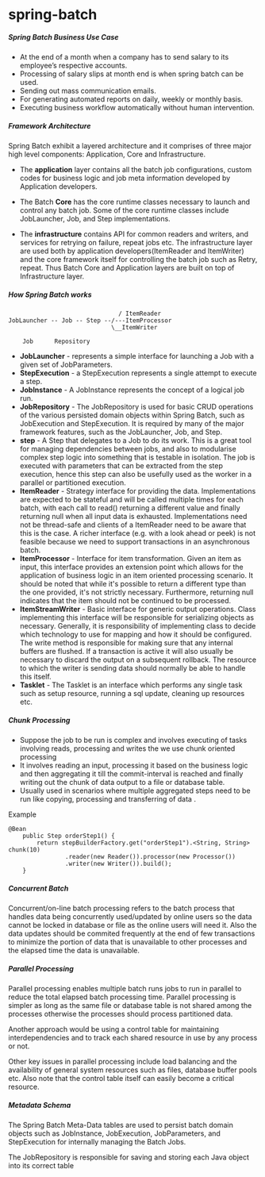 # spring-batch

##### Spring Batch Business Use Case
- At the end of a month when a company has to send salary to its employee’s respective accounts.
- Processing of salary slips at month end is when spring batch can be used.
- Sending out mass communication emails.
- For generating automated reports on daily, weekly or monthly basis.
- Executing business workflow automatically without human intervention.

##### Framework Architecture

Spring Batch exhibit a layered architecture and it comprises of three major high level components: 
Application, Core and Infrastructure.

- The **application** layer contains all the batch job configurations, custom codes for business logic and job meta information developed by Application developers.

- The Batch **Core** has the core runtime classes necessary to launch and control any batch job. Some of the core runtime classes include JobLauncher, Job, and Step implementations.

- The **infrastructure** contains API for common readers and writers, and services for retrying on failure, repeat jobs etc. The infrastructure layer are used both by application developers(ItemReader and ItemWriter) and the core framework itself for controlling the batch job such as Retry, repeat. Thus Batch Core and Application layers are built on top of Infrastructure layer.

##### How Spring Batch works
```
                               / ItemReader
JobLauncher -- Job -- Step --/---ItemProcessor
                             \__ItemWriter
                            
    Job      Repository
```
- **JobLauncher** - represents a simple interface for launching a Job with a given set of JobParameters.
- **StepExecution** - a StepExecution represents a single attempt to execute a step.
- **JobInstance** - A JobInstance represents the concept of a logical job run.
- **JobRepository** - The JobRepository is used for basic CRUD operations of the various persisted domain objects within Spring Batch, such as JobExecution and StepExecution. It is required by many of the major framework features, such as the JobLauncher, Job, and Step.
- **step** - A Step that delegates to a Job to do its work. This is a great tool for managing dependencies between jobs, and also to modularise complex step logic into something that is testable in isolation. The job is executed with parameters that can be extracted from the step execution, hence this step can also be usefully used as the worker in a parallel or partitioned execution.
- **ItemReader** - Strategy interface for providing the data. Implementations are expected to be stateful and will be called multiple times for each batch, with each call to read() returning a different value and finally returning null when all input data is exhausted. Implementations need not be thread-safe and clients of a ItemReader need to be aware that this is the case. A richer interface (e.g. with a look ahead or peek) is not feasible because we need to support transactions in an asynchronous batch.
- **ItemProcessor** - Interface for item transformation. Given an item as input, this interface provides an extension point which allows for the application of business logic in an item oriented processing scenario. It should be noted that while it's possible to return a different type than the one provided, it's not strictly necessary. Furthermore, returning null indicates that the item should not be continued to be processed.
- **ItemStreamWriter** - Basic interface for generic output operations. Class implementing this interface will be responsible for serializing objects as necessary. Generally, it is responsibility of implementing class to decide which technology to use for mapping and how it should be configured. The write method is responsible for making sure that any internal buffers are flushed. If a transaction is active it will also usually be necessary to discard the output on a subsequent rollback. The resource to which the writer is sending data should normally be able to handle this itself.
- **Tasklet** - The Tasklet is an interface which performs any single task such as setup resource, running a sql update, cleaning up resources etc.

##### Chunk Processing
- Suppose the job to be run is complex and involves executing of tasks involving reads, processing and writes the we use chunk oriented processing
- It involves reading an input, processing it based on the business logic and then aggregating it till the commit-interval is reached and finally writing out the chunk of data output to a file or database table.
- Usually used in scenarios where multiple aggregated steps need to be run like copying, processing and transferring of data .

Example
```
@Bean
	public Step orderStep1() {
		return stepBuilderFactory.get("orderStep1").<String, String> chunk(10)
				.reader(new Reader()).processor(new Processor())
				.writer(new Writer()).build();
	}
```

##### Concurrent Batch
Concurrent/on-line batch processing refers to the batch process that handles data being concurrently used/updated by online users so the data cannot be locked in database or file as the online users will need it. Also the data updates should be commited frequently at the end of few transactions to minimize the portion of data that is unavailable to other processes and the elapsed time the data is unavailable.

##### Parallel Processing
Parallel processing enables multiple batch runs jobs to run in parallel to reduce the total elapsed batch processing time. Parallel processing is simpler as long as the same file or database table is not shared among the processes otherwise the processes should process partitioned data.

Another approach would be using a control table for maintaining interdependencies and to track each shared resource in use by any process or not.

Other key issues in parallel processing include load balancing and the availability of general system resources such as files, database buffer pools etc. Also note that the control table itself can easily become a critical resource.

##### Metadata Schema
The Spring Batch Meta-Data tables are used to persist batch domain objects such as JobInstance, JobExecution, JobParameters, and StepExecution for internally managing the Batch Jobs.

The JobRepository is responsible for saving and storing each Java object into its correct table

